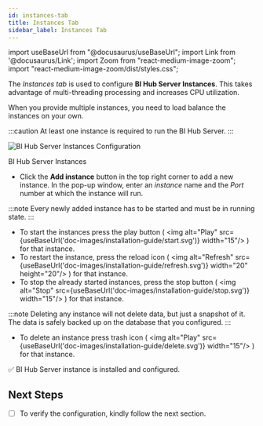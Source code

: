```yaml
---
id: instances-tab
title: Instances Tab
sidebar_label: Instances Tab
---
```


import useBaseUrl from "@docusaurus/useBaseUrl";
import Link from '@docusaurus/Link';
import Zoom from "react-medium-image-zoom";
import "react-medium-image-zoom/dist/styles.css";

The *Instances tab* is used to configure **BI Hub Server Instances**. 
This takes advantage of multi-threading processing and increases CPU utilization.

When you provide multiple instances, you need to load balance the instances on your own.

:::caution
 At least one instance is required to run the BI Hub Server.
:::

  <div class="center">
    <Zoom>
      <img alt="BI Hub Server Instances Configuration" src={useBaseUrl('doc-images/installation-guide/bihub-server-instances.png')}/>
    </Zoom>
    <p>BI Hub Server Instances</p>
  </div>

* Click the **Add instance** button in the top right corner to add a new instance. In the pop-up window, enter an *instance* name and the *Port* number at which the instance will run.

:::note
Every newly added instance has to be started and must be in running state.
:::

* To start the instances press the play button ( <Zoom><img alt="Play" src={useBaseUrl('doc-images/installation-guide/start.svg')} width="15"/></Zoom> ) for that instance.
* To restart the instance, press the reload icon ( <Zoom><img alt="Refresh" src={useBaseUrl('doc-images/installation-guide/refresh.svg')} width="20" height="20"/></Zoom> ) for that instance.
* To stop the already started instances, press the stop button ( <Zoom><img alt="Stop" src={useBaseUrl('doc-images/installation-guide/stop.svg')} width="15"/></Zoom> ) for that instance.

:::note
Deleting any instance will not delete data, but just a snapshot of it. The data is safely backed up on the database that you configured.
:::

* To delete an instance press trash icon ( <Zoom><img alt="Play" src={useBaseUrl('doc-images/installation-guide/delete.svg')} width="15"/></Zoom> ) for that instance.

:white_check_mark: BI Hub Server instance is installed and configured.

## Next Steps

* [ ] To verify the configuration, kindly follow the next section.
